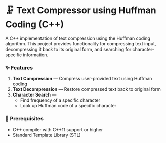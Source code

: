 # 🗜️ Text Compressor using Huffman Coding (C++)

A C++ implementation of text compression using the Huffman coding algorithm. This project provides functionality for compressing text input, decompressing it back to its original form, and searching for character-specific information.

### ✨ Features

1. **Text Compression** — Compress user-provided text using Huffman coding  
2. **Text Decompression** — Restore compressed text back to original form  
3. **Character Search** —  
   - Find frequency of a specific character  
   - Look up Huffman code of a specific character  

### 🚀 Prerequisites

- C++ compiler with C++11 support or higher  
- Standard Template Library (STL)  
